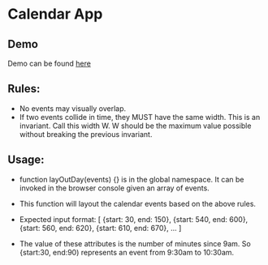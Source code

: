# Calendar App

## Demo

Demo can be found [here](http://jenrefat.com/demos/calendar/ "Calendar App")  
  
## Rules:
* No events may visually overlap.
* If two events collide in time, they MUST have the same width. This is an invariant. Call this width W.
  W should be the maximum value possible without breaking the previous invariant.
  
## Usage:
* function layOutDay(events) {} is in the global namespace.  It can be invoked in the browser console given an array of events.
* This function will layout the calendar events based on the above rules.

* Expected input format:
[ {start: 30, end: 150}, {start: 540, end: 600}, {start: 560, end: 620}, {start: 610, end: 670}, ... ]
  
* The value of these attributes is the number of minutes since 9am. So {start:30, end:90) represents an event from 9:30am to 10:30am.
